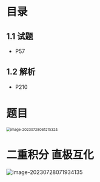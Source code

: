 # 目录



## 1.1 试题

* P57



## 1.2 解析

* P210



# 题目

<img src="https://cvp.oss-cn-shanghai.aliyuncs.com/picgo/202307280612583.png" alt="image-20230728061215324" style="zoom: 67%;" />



# 二重积分 直极互化

![image-20230728071934135](https://cvp.oss-cn-shanghai.aliyuncs.com/picgo/202307280719272.png)

